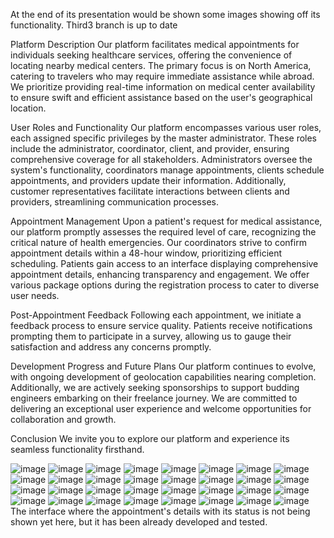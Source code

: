 At the end of its presentation would be shown some images showing off its functionality.
Third3 branch is up to date

Platform Description
Our platform facilitates medical appointments for individuals seeking healthcare services, offering the convenience of locating nearby medical centers. The primary focus is on North America, catering to travelers who may require immediate assistance while abroad. We prioritize providing real-time information on medical center availability to ensure swift and efficient assistance based on the user's geographical location.

User Roles and Functionality
Our platform encompasses various user roles, each assigned specific privileges by the master administrator. These roles include the administrator, coordinator, client, and provider, ensuring comprehensive coverage for all stakeholders. Administrators oversee the system's functionality, coordinators manage appointments, clients schedule appointments, and providers update their information. Additionally, customer representatives facilitate interactions between clients and providers, streamlining communication processes.

Appointment Management
Upon a patient's request for medical assistance, our platform promptly assesses the required level of care, recognizing the critical nature of health emergencies. Our coordinators strive to confirm appointment details within a 48-hour window, prioritizing efficient scheduling. Patients gain access to an interface displaying comprehensive appointment details, enhancing transparency and engagement. We offer various package options during the registration process to cater to diverse user needs.

Post-Appointment Feedback
Following each appointment, we initiate a feedback process to ensure service quality. Patients receive notifications prompting them to participate in a survey, allowing us to gauge their satisfaction and address any concerns promptly.

Development Progress and Future Plans
Our platform continues to evolve, with ongoing development of geolocation capabilities nearing completion. Additionally, we are actively seeking sponsorships to support budding engineers embarking on their freelance journey. We are committed to delivering an exceptional user experience and welcome opportunities for collaboration and growth.

Conclusion
We invite you to explore our platform and experience its seamless functionality firsthand.

![image](https://github.com/dfhz-web/HEALTHYLIFE/assets/73003830/1089dc17-d682-4024-906e-9ba5f4bcd8dd)
![image](https://github.com/dfhz-web/HEALTHYLIFE/assets/73003830/5648d9b7-d3c3-4fe4-8cc8-caaa6a2395b4)
![image](https://github.com/dfhz-web/HEALTHYLIFE/assets/73003830/c2850781-7ca9-4e29-94f7-d13cb99e2b2d)
![image](https://github.com/dfhz-web/HEALTHYLIFE/assets/73003830/8a0a3641-17e8-4ae8-931c-106138a775d2)
![image](https://github.com/dfhz-web/HEALTHYLIFE/assets/73003830/83e5b1ca-f353-44cd-b123-9690138f66fa)
![image](https://github.com/dfhz-web/HEALTHYLIFE/assets/73003830/4650320e-200d-42d5-9900-9097ff87a817)
![image](https://github.com/dfhz-web/HEALTHYLIFE/assets/73003830/d1f220eb-552e-49bb-be34-0da14566dfbd)
![image](https://github.com/dfhz-web/HEALTHYLIFE/assets/73003830/dae6836f-2496-412a-9587-c6762553a2c0)
![image](https://github.com/dfhz-web/HEALTHYLIFE/assets/73003830/7daf1d58-05eb-459d-a4a4-d817f9ef5622)
![image](https://github.com/dfhz-web/HEALTHYLIFE/assets/73003830/74185315-5311-4fea-b386-d0f521be777a)
![image](https://github.com/dfhz-web/HEALTHYLIFE/assets/73003830/4c810e11-14bc-48ce-8e55-1e640c80eab8)
![image](https://github.com/dfhz-web/HEALTHYLIFE/assets/73003830/ccd1037e-817d-4c7b-9995-04f7b5998f3e)
![image](https://github.com/dfhz-web/HEALTHYLIFE/assets/73003830/2d10a3e9-6524-4401-924e-7260f23c3c15)
![image](https://github.com/dfhz-web/HEALTHYLIFE/assets/73003830/3b43ea0c-de0a-4b8d-a38e-540638747552)
![image](https://github.com/dfhz-web/HEALTHYLIFE/assets/73003830/681548fc-88dd-40dc-a09e-a0f1e790604f)
![image](https://github.com/dfhz-web/HEALTHYLIFE/assets/73003830/c4ef69a0-e00f-48b8-85ec-75d336172adf)
![image](https://github.com/dfhz-web/HEALTHYLIFE/assets/73003830/2a87b38a-f8de-439e-bdae-5f4f541c0657)
![image](https://github.com/dfhz-web/HEALTHYLIFE/assets/73003830/d4de6be5-5f38-40de-95cc-a445afad7dfb)
![image](https://github.com/dfhz-web/HEALTHYLIFE/assets/73003830/6ce2648c-eeaa-492a-a58c-0ae4988fcd46)
![image](https://github.com/dfhz-web/HEALTHYLIFE/assets/73003830/c3ad1590-1e52-4b46-82fe-a3edfc8a0c99)
![image](https://github.com/dfhz-web/HEALTHYLIFE/assets/73003830/506b4c53-c657-42e6-99a3-ffd0462187e4)
![image](https://github.com/dfhz-web/HEALTHYLIFE/assets/73003830/326cdc66-8583-4823-ae86-532f170856f2)
![image](https://github.com/dfhz-web/HEALTHYLIFE/assets/73003830/e1ee0a3c-d1c0-45d9-ab8d-ed9e2735d2a3)
![image](https://github.com/dfhz-web/HEALTHYLIFE/assets/73003830/f4714a56-cc17-4312-8d67-a2db3ddd786d)
![image](https://github.com/dfhz-web/HEALTHYLIFE/assets/73003830/9edaa607-d88e-467f-9ec6-aad478bee379)
![image](https://github.com/dfhz-web/HEALTHYLIFE/assets/73003830/c50e6cd4-b938-4253-9cb3-f47f370511fd)
![image](https://github.com/dfhz-web/HEALTHYLIFE/assets/73003830/0d99bfc7-0887-465c-aaa2-55169d7b0590)
![image](https://github.com/dfhz-web/HEALTHYLIFE/assets/73003830/4eaf6569-d07c-4340-aa9c-3e3f419bd603)
![image](https://github.com/dfhz-web/HEALTHYLIFE/assets/73003830/f074fd2e-42d4-47d8-8222-32bcacc2e377)
![image](https://github.com/dfhz-web/HEALTHYLIFE/assets/73003830/1f141010-1d2b-44b0-bdf7-846b1197c4ee)
![image](https://github.com/dfhz-web/HEALTHYLIFE/assets/73003830/e69fa84f-b39e-4817-a816-33dff0f6d37a)
![image](https://github.com/dfhz-web/HEALTHYLIFE/assets/73003830/626c95cc-ac9e-4f4c-ad8b-c245cb7f19c1)
The interface where the appointment's details with its status is not being shown yet here, but it has been already developed and tested.






















